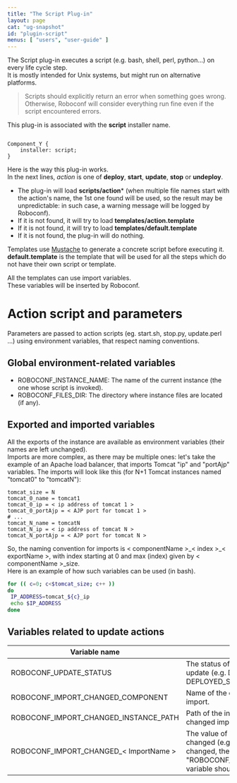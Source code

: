 ```yaml
---
title: "The Script Plug-in"
layout: page
cat: "ug-snapshot"
id: "plugin-script"
menus: [ "users", "user-guide" ]
---
```


The Script plug-in executes a script (e.g. bash, shell, perl, python...) on every life cycle step.  
It is mostly intended for Unix systems, but might run on alternative platforms.

> Scripts should explicitly return an error when something goes wrong.  
> Otherwise, Roboconf will consider everything run fine even if the script encountered errors.  
  
This plug-in is associated with the **script** installer name.

<pre><code class="language-roboconf">
Component_Y {
	installer: script;
}
</code></pre>

Here is the way this plug-in works.  
In the next lines, *action* is one of **deploy**, **start**, **update**, **stop** or **undeploy**. 

* The plug-in will load **scripts/action*** (when multiple file names start with the action's name, the 1st one found will be used, so the result may be unpredictable: in such case, a warning message will be logged by Roboconf).
* If it is not found, it will try to load **templates/action.template**
* If it is not found, it will try to load **templates/default.template**
* If it is not found, the plug-in will do nothing.

Templates use [Mustache](http://mustache.github.io/) to generate a concrete script before executing it.  
**default.template** is the template that will be used for all the steps which do not have their own
script or template.

All the templates can use import variables.  
These variables will be inserted by Roboconf.


# Action script and parameters

Parameters are passed to action scripts (eg. start.sh, stop.py, update.perl ...) using environment variables, that respect naming conventions.


## Global environment-related variables

- ROBOCONF\_INSTANCE\_NAME: The name of the current instance (the one whose script is invoked).
- ROBOCONF\_FILES\_DIR: The directory where instance files are located (if any).


## Exported and imported variables

All the exports of the instance are available as environment variables (their names are left unchanged).  
Imports are more complex, as there may be multiple ones: let's take the example of an Apache load balancer, 
that imports Tomcat "ip" and "portAjp" variables. The imports will look like this (for N+1 Tomcat instances
named "tomcat0" to "tomcatN"):

```properties
tomcat_size = N
tomcat_0_name = tomcat1
tomcat_0_ip = < ip address of tomcat 1 >
tomcat_0_portAjp = < AJP port for tomcat 1 >
# ...
tomcat_N_name = tomcatN
tomcat_N_ip = < ip address of tomcat N >
tomcat_N_portAjp = < AJP port for tomcat N >
```

So, the naming convention for imports is < componentName >\_< index >\_< exportName >, with index starting at 0 and max (index) given by < componentName >\_size.  
Here is an example of how such variables can be used (in bash).

```bash
for (( c=0; c<$tomcat_size; c++ ))
do
 IP_ADDRESS=tomcat_${c}_ip
 echo $IP_ADDRESS
done
```

## Variables related to update actions

| Variable name | Description |
| ------------- | ----------- |
| ROBOCONF\_UPDATE\_STATUS | The status of the instance that triggered the update (e.g. DEPLOYED\_STOPPED, DEPLOYED\_STARTED). |
| ROBOCONF\_IMPORT\_CHANGED\_COMPONENT | Name of the component for the changed import. |
| ROBOCONF\_IMPORT\_CHANGED\_INSTANCE\_PATH | Path of the instance that exports the changed import. |
| ROBOCONF\_IMPORT\_CHANGED\_< ImportName > | The value of every imported variable that changed (e.g. if an exported *ipAddress* changed, the "ROBOCONF\_IMPORT\_CHANGED_ipAddress" variable should contain its new value). | 
